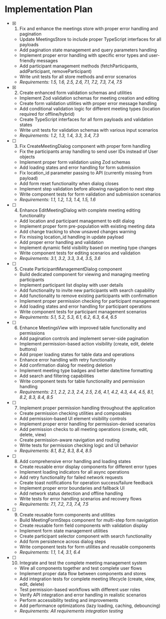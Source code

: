 # Implementation Plan

- [x] 1. Fix and enhance the meetings store with proper error handling and pagination

  - Update MeetingsStore to include proper TypeScript interfaces for all payloads
  - Add pagination state management and query parameters handling
  - Implement proper error handling with specific error types and user-friendly messages
  - Add participant management methods (fetchParticipants, addParticipant, removeParticipant)
  - Write unit tests for all store methods and error scenarios
  - _Requirements: 1.5, 1.6, 2.5, 2.6, 7.1, 7.2, 7.3, 7.4, 7.5_

- [x] 2. Create enhanced form validation schemas and utilities

  - Implement Zod validation schemas for meeting creation and editing
  - Create form validation utilities with proper error message handling
  - Add conditional validation logic for different meeting types (location required for offline/hybrid)
  - Create TypeScript interfaces for all form payloads and validation states
  - Write unit tests for validation schemas with various input scenarios
  - _Requirements: 1.2, 1.3, 1.4, 3.3, 3.4, 7.3_

- [ ] 3. Fix CreateMeetingDialog component with proper form handling

  - Fix the participants array handling to send user IDs instead of User objects
  - Implement proper form validation using Zod schemas
  - Add loading states and error handling for form submission
  - Fix location_id parameter passing to API (currently missing from payload)
  - Add form reset functionality when dialog closes
  - Implement step validation before allowing navigation to next step
  - Write component tests for form validation and submission scenarios
  - _Requirements: 1.1, 1.2, 1.3, 1.4, 1.5, 1.6_

- [ ] 4. Enhance EditMeetingDialog with complete meeting editing functionality

  - Add location and participant management to edit dialog
  - Implement proper form pre-population with existing meeting data
  - Add change tracking to show unsaved changes warning
  - Fix missing location_id handling in update payload
  - Add proper error handling and validation
  - Implement dynamic field visibility based on meeting type changes
  - Write component tests for editing scenarios and validation
  - _Requirements: 3.1, 3.2, 3.3, 3.4, 3.5, 3.6_

- [ ] 5. Create ParticipantManagementDialog component

  - Build dedicated component for viewing and managing meeting participants
  - Implement participant list display with user details
  - Add functionality to invite new participants with search capability
  - Add functionality to remove existing participants with confirmation
  - Implement proper permission checking for participant management
  - Add loading states and error handling for participant operations
  - Write component tests for participant management scenarios
  - _Requirements: 5.1, 5.2, 5.3, 6.1, 6.2, 6.3, 6.4, 6.5_

- [ ] 6. Enhance MeetingsView with improved table functionality and permissions

  - Add pagination controls and implement server-side pagination
  - Implement permission-based action visibility (create, edit, delete buttons)
  - Add proper loading states for table data and operations
  - Enhance error handling with retry functionality
  - Add confirmation dialog for meeting deletion
  - Implement meeting type badges and better date/time formatting
  - Add search and filtering capabilities
  - Write component tests for table functionality and permission handling
  - _Requirements: 2.1, 2.2, 2.3, 2.4, 2.5, 2.6, 4.1, 4.2, 4.3, 4.4, 4.5, 8.1, 8.2, 8.3, 8.4, 8.5_

- [ ] 7. Implement proper permission handling throughout the application

  - Create permission checking utilities and composables
  - Add permission-based UI element visibility controls
  - Implement proper error handling for permission-denied scenarios
  - Add permission checks to all meeting operations (create, edit, delete, view)
  - Create permission-aware navigation and routing
  - Write tests for permission checking logic and UI behavior
  - _Requirements: 8.1, 8.2, 8.3, 8.4, 8.5_

- [ ] 8. Add comprehensive error handling and loading states

  - Create reusable error display components for different error types
  - Implement loading indicators for all async operations
  - Add retry functionality for failed network requests
  - Create toast notifications for operation success/failure feedback
  - Implement proper error boundaries and fallback UI
  - Add network status detection and offline handling
  - Write tests for error handling scenarios and recovery flows
  - _Requirements: 7.1, 7.2, 7.3, 7.4, 7.5_

- [ ] 9. Create reusable form components and utilities

  - Build MeetingFormSteps component for multi-step form navigation
  - Create reusable form field components with validation display
  - Implement form state management utilities
  - Create participant selector component with search functionality
  - Add form persistence across dialog steps
  - Write component tests for form utilities and reusable components
  - _Requirements: 1.1, 1.4, 3.1, 6.4_

- [ ] 10. Integrate and test the complete meeting management system
  - Wire all components together and test complete user flows
  - Implement proper data flow between components and stores
  - Add integration tests for complete meeting lifecycle (create, view, edit, delete)
  - Test permission-based workflows with different user roles
  - Verify API integration and error handling in realistic scenarios
  - Perform accessibility testing and improvements
  - Add performance optimizations (lazy loading, caching, debouncing)
  - _Requirements: All requirements integration testing_

